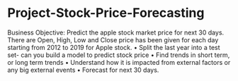 # Project-Stock-Price-Forecasting
Business Objective:
Predict the apple stock market price for next 30 days. 
There are Open, High, Low and Close price has been given for each day starting from 2012 to 2019 for Apple stock. 
•	Split the last year into a test set- can you build a model to predict stock price
•	Find trends in short term, or long term trends
•	Understand how it is impacted from external factors or any big external events
•	Forecast for next 30 days.
